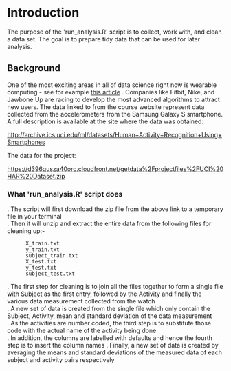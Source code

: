 # Introduction  

The purpose of the 'run_analysis.R' script is to collect, work with, and clean a data set. The goal is to prepare tidy data that can be used for later analysis.  

## Background  
One of the most exciting areas in all of data science right now is wearable computing - see for example [this article](http://www.insideactivitytracking.com/data-science-activity-tracking-and-the-battle-for-the-worlds-top-sports-brand/) . Companies like Fitbit, Nike, and Jawbone Up are racing to develop the most advanced algorithms to attract new users. The data linked to from the course website represent data collected from the accelerometers from the Samsung Galaxy S smartphone. A full description is available at the site where the data was obtained:   

http://archive.ics.uci.edu/ml/datasets/Human+Activity+Recognition+Using+Smartphones  
  
The data for the project:  

https://d396qusza40orc.cloudfront.net/getdata%2Fprojectfiles%2FUCI%20HAR%20Dataset.zip 

### What 'run_analysis.R' script does  
. The script will first download the zip file from the above link to a temporary file in your terminal  
. Then it will unzip and extract the entire data from the following files for cleaning up:-  

          X_train.txt  
          y_train.txt  
          subject_train.txt  
          X_test.txt  
          y_test.txt  
          subject_test.txt  
          
. The first step for cleaning is to join all the files together to form a single file with Subject as the first entry, followed by the Activity and finally the various data measurement collected from the watch  
. A new set of data is created from the single file which only contain the Subject, Activity, mean and standard deviation of the data measurement   
. As the activities are number coded, the third step is to substitute those code with the actual name of the activity being done  
. In addition, the columns are labelled with defaults and hence the fourth step is to insert the column names
. Finally, a new set of data is created by averaging the means and standard deviations of the measured data of each subject and activity pairs respectively